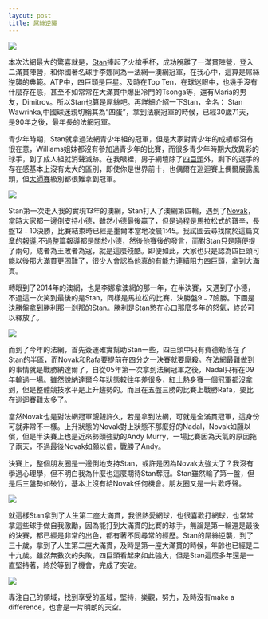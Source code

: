 ```yaml
---
layout: post
title: 屌絲逆襲
---
```

![](http://m1.img.srcdd.com/farm5/d/2015/0613/23/6E572DA4A240A63FA3FC522183A59396_B500_900_500_334.jpeg)

本次法網最大的驚喜就是，[Stan](https://en.wikipedia.org/wiki/Stan_Wawrinka#2014:_Australian_Open.2C_Masters_1000.2C_Davis_Cup_titles_and_Career_high_ranking)捧起了火槍手杯，成功脫離了一滿貫陣營，登入二滿貫陣營，和你國著名球手李娜同為一法網一澳網冠軍，在我心中，這算是屌絲逆襲的典範。ATP中，四巨頭是巨星。及時在Top Ten，在球迷眼中，也幾乎沒有什麼存在感，甚至不如常常在大滿貫中爆出冷門的Tsonga等，還有Maria的男友，Dimitrov。所以Stan也算是屌絲吧。再詳細介紹一下Stan，全名： Stan Wawrinka,中國球迷親切稱其為“四蛋”，拿到法網冠軍的時候，已經30歲71天，是90年之後，最年長的法網冠軍。

青少年時期，Stan就拿過法網青少年組的冠軍，但是大家對青少年的成績都沒有很在意，Williams姐妹都沒有參加過青少年的比賽，而很多青少年時期大放異彩的球手，到了成人組就消聲滅跡。在我眼裡，男子網壇除了[四巨頭](https://en.wikipedia.org/wiki/Big_Four_(tennis))外，剩下的選手的存在感基本上沒有太大的區別，即使你是世界前十，也偶爾在巡迴賽上偶爾展露風頭，但[大師賽](https://en.wikipedia.org/wiki/Tennis_Masters_Series_records_and_statistics)級別都很難拿到冠軍。

![](http://m3.img.srcdd.com/farm5/d/2015/0613/23/B91801C3976596FDF3A6085AE9422497_B1280_1280_600_330.jpeg)


Stan第一次走入我的實現13年的澳網，Stan打入了澳網第四輪，遇到了[Novak](https://en.wikipedia.org/wiki/Novak_Djokovic)，當時大家都一邊倒支持小德，雖然小德最後贏了，但是過程是馬拉松式的艱辛，長盤12﹣10決勝，比賽結束時已經是墨爾本當地凌晨1:45。我試圖去尋找關於這篇文章的[報導](http://www.nytimes.com/2013/01/21/sports/tennis/21iht-open21.html?_r=0),不過整篇報導都是關於小德，然後他賽後的發言，而對Stan只是隨便提了兩句。成者為王敗者為寇，就是這麼殘酷。即便如此，大家也只是認為四巨頭可能以後那大滿貫更困難了，很少人會認為他真的有能力連續阻力四巨頭，拿到大滿貫。

轉眼到了2014年的澳網，也是李娜拿澳網的那一年，在半決賽，又遇到了小德，不過這一次笑到最後的是Stan，同樣是馬拉松的比賽，決勝盤9﹣7險勝。下圖是決勝盤拿到勝利那一剎那的Stan。勝利是Stan憋在心口那麼多年的怒氣，終於可以釋放了。

![](http://m1.img.srcdd.com/farm5/d/2015/0614/00/92FD74162F0E9EDB1666D811D0719977_B500_900_500_355.jpeg)

而到了今年的法網，首先簽運確實幫助Stan一些，四巨頭中只有費德勒落在了Stan的半區，而Novak和Rafa要提前在四分之一決賽就要廝殺。在法網最難做到的事情就是戰勝納達爾了，自從05年第一次拿到法網冠軍之後，Nadal只有在09年輸過一場。雖然說納達爾今年狀態較往年差很多，紅土熱身賽一個冠軍都沒拿到，但是整體競技水平是上升趨勢的。而且在五盤三勝的比賽上戰勝Rafa，要比在巡迴賽難太多了。

當然Novak也是對法網冠軍覬覦許久，若是拿到法網，可就是全滿貫冠軍，這身份可就非常不一樣。上升狀態的Novak對上狀態不那麼好的Nadal，Novak如願以償，但是半決賽上也是近來勢頭強勁的Andy Murry，一場比賽因為天氣的原因拖了兩天，不過最後Novak如願以償，戰勝了Andy。

決賽上，整個朋友圈是一邊倒地支持Stan，或許是因為Novak太強大了？我沒有學過心理學，但不明白我為什麼也這麼期待Stan奪冠。Stan雖然輸了第一盤，但是后三盤勢如破竹，基本上沒有給Novak任何機會。朋友圈又是一片歡呼聲。

![](http://m2.img.srcdd.com/farm4/d/2015/0614/00/8B9EB2D47793FFA99FB2D04D6C634E98_B500_900_500_333.jpeg)

就這樣Stan拿到了人生第二座大滿貫，我很熱愛網球，也很喜歡打網球，也常常拿這些球手做自我激勵，因為能打到大滿貫的比賽的球手，無論是第一輪還是最後的決賽，都已經是非常的出色，都有著不同尋常的經歷。Stan的屌絲逆襲，到了三十歲，拿到了人生第二座大滿貫，及時是第一座大滿貫的時候，年齡也已經是二十九歲。雖然無數次的失敗，四巨頭看起來如此強大，但是Stan這麼多年還是一直堅持著，終於等到了機會，完成了突破。

![](http://m2.img.srcdd.com/farm4/d/2015/0614/00/31D496C01717A5406C56159351C0002D_B500_900_500_332.jpeg)

專注自己的領域，找到享受的區域，堅持，樂觀，努力，及時沒有make a difference，也會是一片明朗的天空。